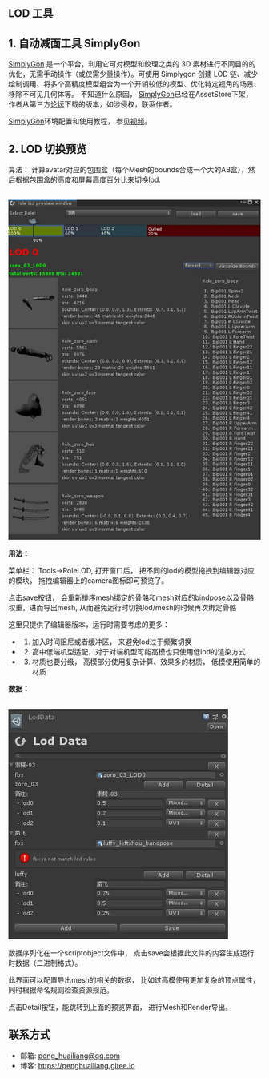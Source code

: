 ## LOD 工具

## 1. 自动减面工具 SimplyGon

[SimplyGon][i1] 是一个平台，利用它可对模型和纹理之类的 3D 素材进行不同目的的优化，无需手动操作（或仅需少量操作）。可使用 Simplygon 创建 LOD 链、减少绘制调用、将多个高精度模型组合为一个开销较低的模型、优化特定视角的场景、移除不可见几何体等。 不知道什么原因， [SimplyGon][i1]已经在AssetStore下架， 作者从第三方[论坛][i2]下载的版本，如涉侵权，联系作者。

[SimplyGon][i1]环境配置和使用教程， 参见[视频][i3]。

## 2. LOD 切换预览


算法： 计算avatar对应的包围盒（每个Mesh的bounds合成一个大的AB盒），然后根据包围盒的高度和屏幕高度百分比来切换lod.
 
<br><img src='.github/shot.jpg'><br>

__用法：__

菜单栏： Tools->RoleLOD, 打开窗口后， 把不同的lod的模型拖拽到编辑器对应的模块， 拖拽编辑器上的camera图标即可预览了。

点击save按钮， 会重新排序mesh绑定的骨骼和mesh对应的bindpose以及骨骼权重，进而导出mesh, 从而避免运行时切换lod/mesh的时候再次绑定骨骼

这里只提供了编辑器版本，运行时需要考虑的更多：

* 1. 加入时间阻尼或者缓冲区， 来避免lod过于频繁切换
* 2. 高中低端机型适配，对于对端机型可能高模也只使用低lod的渲染方式
* 3. 材质也要分级， 高模部分使用复杂计算、效果多的材质， 低模使用简单的材质


__数据：__

<br><img src='.github/lod.jpg'><br>

数据序列化在一个scriptobject文件中， 点击save会根据此文件的内容生成运行时数据（二进制格式）。

此界面可以配置导出mesh的相关的数据， 比如过高模使用更加复杂的顶点属性， 同时根据命名规则检查资源规范。

点击Detail按钮，能跳转到上面的预览界面， 进行Mesh和Render导出。

## 联系方式

* 邮箱:  peng_huailiang@qq.com
* 博客:  https://penghuailiang.gitee.io

[i1]: https://80.lv/vendors/simplygon/
[i2]: https://forum.unity.com/threads/simplygon-login.498501/#post-3352846
[i3]: https://youtu.be/m1QRgzqeCxg
